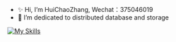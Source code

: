 - ✨ Hi, I’m HuiChaoZhang, Wechat：375046019
- 👀 I’m dedicated to distributed database and storage

[![My Skills](https://skillicons.dev/icons?i=cpp,py,go,linux,redis,mysql&theme=light)](https://skillicons.dev)

<!---
zhuichao001/zhuichao001 is a ✨ special ✨ repository because its `README.md` (this file) appears on your GitHub profile.
You can click the Preview link to take a look at your changes.
--->
